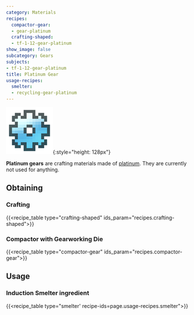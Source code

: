 ```yaml
---
category: Materials
recipes:
  compactor-gear:
  - gear-platinum
  crafting-shaped:
  - tf-1-12-gear-platinum
show_image: false
subcategory: Gears
subjects:
- tf-1-12-gear-platinum
title: Platinum Gear
usage-recipes:
  smelter:
  - recycling-gear-platinum
---
```


![Platinum gear](/assets/images/docs/1.12/thermal-foundation/gear-platinum.png){:style="height: 128px"}


**Platinum gears** are crafting materials made of
[platinum](../platinum-ingot/). They are currently not used for anything.


Obtaining
---------

### Crafting
{{<recipe_table type="crafting-shaped" ids_param="recipes.crafting-shaped">}}

### Compactor with Gearworking Die
{{<recipe_table type="compactor-gear" ids_param="recipes.compactor-gear">}}


Usage
-----

### Induction Smelter ingredient
{{<recipe_table type="smelter' recipe-ids=page.usage-recipes.smelter">}}
